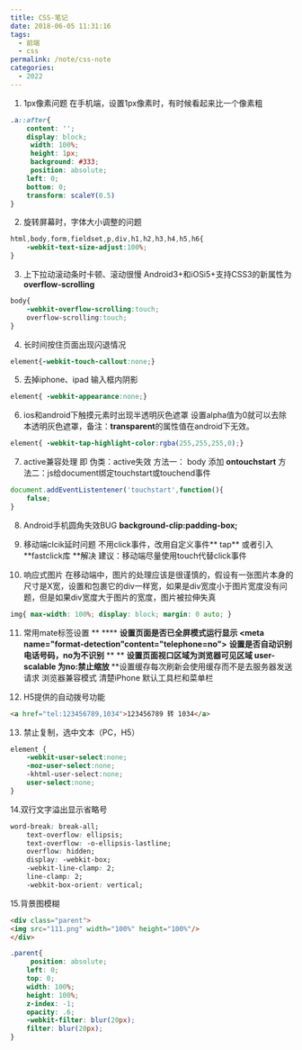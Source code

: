```yaml
---
title: CSS-笔记
date: 2018-06-05 11:31:16
tags: 
  - 前端
  - css
permalink: /note/css-note
categories: 
  - 2022
---
```


1. 1px像素问题
   在手机端，设置1px像素时，有时候看起来比一个像素粗
```css
.a::after{ 
    content: ''; 
    display: block;
     width: 100%;
     height: 1px;
     background: #333;
     position: absolute;
    left: 0;
    bottom: 0; 
    transform: scaleY(0.5) 
}
```
<!--more-->



2. 旋转屏幕时，字体大小调整的问题
```css
html,body,form,fieldset,p,div,h1,h2,h3,h4,h5,h6{ 
    -webkit-text-size-adjust:100%;
}
```



3. 上下拉动滚动条时卡顿、滚动很慢
   Android3+和iOSi5+支持CSS3的新属性为**overflow-scrolling**
```css
body{
    -webkit-overflow-scrolling:touch; 
    overflow-scrolling:touch;
}
```

4. 长时间按住页面出现闪退情况
```css
element{-webkit-touch-callout:none;}
```




5. 去掉iphone、ipad 输入框内阴影
```css
element{ -webkit-appearance:none;}
```




6. ios和android下触摸元素时出现半透明灰色遮罩
   设置alpha值为0就可以去除本透明灰色遮罩，备注：**transparent**的属性值在android下无效。
```css
element{ -webkit-tap-highlight-color:rgba(255,255,255,0);}
```




7. active兼容处理 即 伪类：active失效
   方法一： body 添加 **ontouchstart**
   方法二：js给document绑定touchstart或touchend事件
```javascript
document.addEventListentener('touchstart',function(){
    false;
}
```

8. Android手机圆角失效BUG
   **background-clip:padding-box;**



9. 移动端clcik延时问题
   不用click事件，改用自定义事件** tap** 或者引入 **fastclick库 **解决
   建议：移动端尽量使用touch代替click事件



10. 响应式图片
    在移动端中，图片的处理应该是很谨慎的，假设有一张图片本身的尺寸是X宽，设置和包裹它的div一样宽，如果是div宽度小于图片宽度没有问题，但是如果div宽度大于图片的宽度，图片被拉伸失真
```css
img{ max-width: 100%; display: block; margin: 0 auto; }
```



11. 常用mate标签设置
<meta name="apple-mobile-web-app-capable" content="yes"> **             **** **设置页面是否已全屏模式运行显示
<meta name="format-detection"content="telephone=no">**            **设置是否自动识别电话号码，no为不识别** **
<meta name="viewwport" content="width=device-width initial-scale=1" maximun-scale="1" user-scalable="no">**                                                                                                                         **设置页面视口区域为浏览器可见区域 user-scalable 为no:禁止缩放
<meta http-equiv="Cache-Control" content="no-cache" />**    **设置缓存每次刷新会使用缓存而不是去服务器发送请求
<meta http-equiv="X-UA-Compatible" content="IE=edge"/>    浏览器兼容模式 
<meta content="yes" name="apple-mobile-web-app-capable"/>   清楚iPhone 默认工具栏和菜单栏



12. H5提供的自动拨号功能
```html
<a href="tel:123456789,1034">123456789 转 1034</a>
```



13. 禁止复制，选中文本（PC，H5）
```css
element {
    -webkit-user-select:none;
    -moz-user-select:none;
    -khtml-user-select:none;
    user-select:none;
}
```




14.双行文字溢出显示省略号
```css
word-break: break-all;
    text-overflow: ellipsis;
    text-overflow: -o-ellipsis-lastline;
    overflow: hidden;
    display: -webkit-box;
    -webkit-line-clamp: 2;
    line-clamp: 2;
    -webkit-box-orient: vertical;
```


15.背景图模糊
```html
<div class="parent">
<img src="111.png" width="100%" height="100%"/>    
</div>
```


```css
.parent{
	 position: absolute;
    left: 0;
    top: 0;
    width: 100%;
    height: 100%;
    z-index: -1;
    opacity: .6;
    -webkit-filter: blur(20px);
    filter: blur(20px);
}
```
